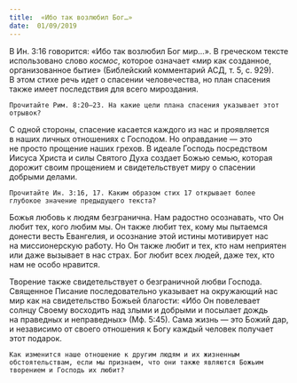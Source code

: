 ```yaml
---
title:  «Ибо так возлюбил Бог…»
date:  01/09/2019
---
```


В Ин. 3:16 говорится: «Ибо так возлюбил Бог мир…». В греческом тексте использовано слово _космос_, которое означает «мир как созданное, организованное бытие» (Библейский комментарий АСД, т. 5, с. 929). В этом стихе речь идет о спасении человечества, но план спасения также имеет последствия для всего мироздания.

`Прочитайте Рим. 8:20–23. На какие цели плана спасения указывает этот отрывок?`

С одной стороны, спасение касается каждого из нас и проявляется в наших личных отношениях с Господом. Но оправдание — это не просто прощение наших грехов. В идеале Господь посредством Иисуса Христа и силы Святого Духа создает Божью семью, которая дорожит своим прощением и свидетельствует миру о спасении добрыми делами.

`Прочитайте Ин. 3:16, 17. Каким образом стих 17 открывает более глубокое значение предыдущего текста?`

Божья любовь к людям безгранична. Нам радостно осознавать, что Он любит тех, кого любим мы. Он также любит тех, кому мы пытаемся донести весть Евангелия, и осознание этой истины мотивирует нас на миссионерскую работу. Но Он также любит и тех, кто нам неприятен или даже вызывает в нас страх. Бог любит всех людей, даже тех, кто нам не особо нравится.

Творение также свидетельствует о безграничной любви Господа. Священное Писание последовательно указывает на окружающий нас мир как на свидетельство Божьей благости: «Ибо Он повелевает солнцу Своему восходить над злыми и добрыми и посылает дождь на праведных и неправедных» (Мф. 5:45). Сама жизнь — это Божий дар, и независимо от своего отношения к Богу каждый человек получает этот подарок.

`Как изменится наше отношение к другим людям и их жизненным обстоятельствам, если мы признаем, что они также являются Божьим творением и Господь их любит?`
